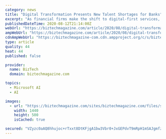 ```yaml
---
category: news
title: "Digital Transformation Presents New Talent Shortages for Banks"
excerpt: "As financial firms make the shift to digital-first services, talent gaps have occurred. How do banks bridge the gap and deliver on transformative process potential?"
publishedDateTime: 2020-08-12T21:14:00Z
webUrl: "https://biztechmagazine.com/article/2020/08/digital-transformation-presents-new-talent-shortages-banks"
ampWebUrl: "https://biztechmagazine.com/article/2020/08/digital-transformation-presents-new-talent-shortages-banks?amp"
cdnAmpWebUrl: "https://biztechmagazine-com.cdn.ampproject.org/c/s/biztechmagazine.com/article/2020/08/digital-transformation-presents-new-talent-shortages-banks?amp"
type: article
quality: 44
heat: 44
published: false

provider:
  name: BizTech
  domain: biztechmagazine.com

topics:
  - Microsoft AI
  - AI

images:
  - url: "https://biztechmagazine.com/sites/biztechmagazine.com/files/styles/cdw_hero/public/articles/202008/bank%20talent%20hero.jpg?itok=hFWi6v9N"
    width: 1440
    height: 500
    isCached: true

secured: "VZyzc0aAQ8hhujoc+rTxxt8DtKFjgA1bw3Vbr0+JxGEPdvT9mRpH1mSAJgmfzBx9HReu04vz+i48HDMlv0Rpdoqma1ZBasS0gSDwBKinlbEbnyxaDJI2NcI9l27ATDhYkO7ibBEubHLuahrA3ykRrQAg5xZSbDAkectGGXguy+W/hVdAYUCgtqUfeU9cWxJLWFg2XPy0YjncdwpUNeVf1AYd7k+slMuebDwF6fdX9rDYot4fTNpmSgHcHOAgLq3+5F4cmNSV20MZQk6sZg+KCDbIk0EYSl/bpwmcnZ4qQqe1Mc3xsOcybzpPD6mIYlpeHLBYl+2OgdXh+WkHAyYGyA==;ggA+i15hoH4gjqS1yGMiww=="
---
```


